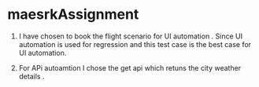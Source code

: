 # maesrkAssignment


1. I have chosen to book the flight scenario for UI automation .
Since UI automation is used for regression and this test case is the best case for UI automation.

2. For APi autoamtion I chose the get api which retuns the city weather details .
